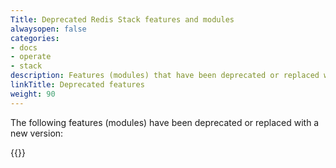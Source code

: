 ```yaml
---
Title: Deprecated Redis Stack features and modules
alwaysopen: false
categories:
- docs
- operate
- stack
description: Features (modules) that have been deprecated or replaced with a new version.
linkTitle: Deprecated features
weight: 90
---
```


The following features (modules) have been deprecated or replaced with a new version:

{{<table-children columnNames="Feature,Description" columnSources="LinkTitle,Description" enableLinks="LinkTitle">}}
